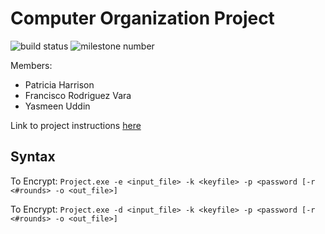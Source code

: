 # Computer Organization Project

![build status](https://img.shields.io/badge/In--Progress-text?label=Build&color=yellow)
![milestone number](https://img.shields.io/badge/2-text?label=Milestone)

Members:
* Patricia Harrison
* Francisco Rodriguez Vara
* Yasmeen Uddin

Link to project instructions [here](2023_08_CS_3843_Project.pdf)

## Syntax
To Encrypt:
`Project.exe -e <input_file> -k <keyfile> -p <password [-r <#rounds> -o <out_file>]`

To Encrypt:
`Project.exe -d <input_file> -k <keyfile> -p <password [-r <#rounds> -o <out_file>]`